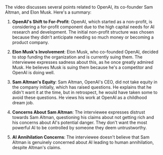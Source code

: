 The video discusses several points related to OpenAI, its co-founder Sam Altman, and Elon Musk. Here's a summary:

1. **OpenAI's Shift to For-Profit**: OpenAI, which started as a non-profit, is considering a for-profit component due to the high capital needs for AI research and development. The initial non-profit structure was chosen because they didn't anticipate needing so much money or becoming a product company.

2. **Elon Musk's Involvement**: Elon Musk, who co-founded OpenAI, decided to stop funding the organization and is currently suing them. The interviewee expresses sadness about this, as he once greatly admired Musk. He believes Musk is suing them because he's a competitor and OpenAI is doing well.

3. **Sam Altman's Equity**: Sam Altman, OpenAI's CEO, did not take equity in the company initially, which has raised questions. He explains that he didn't want it at the time, but in retrospect, he would have taken some to avoid these questions. He views his work at OpenAI as a childhood dream job.

4. **Concerns About Sam Altman**: The interviewee expresses distrust towards Sam Altman, questioning his claims about not getting rich and his concerns about AI's potential danger. They don't want the most powerful AI to be controlled by someone they deem untrustworthy.

5. **AI Annihilation Concerns**: The interviewee doesn't believe that Sam Altman is genuinely concerned about AI leading to human annihilation, despite Altman's claims.